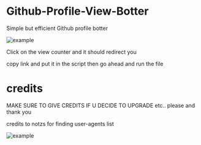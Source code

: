# Github-Profile-View-Botter
Simple but efficient Github profile botter

![example](https://cdn.discordapp.com/attachments/951098730709401640/1053776015295516712/image.png)

Click on the view counter and it should redirect you

copy link and put it in the script then go ahead and run the file


# credits

MAKE SURE TO GIVE CREDITS IF U DECIDE TO UPGRADE etc.. please and thank you

credits to notzs for finding user-agents list

![example](https://cdn.discordapp.com/attachments/951098730709401640/1053776015295516712/image.png)
